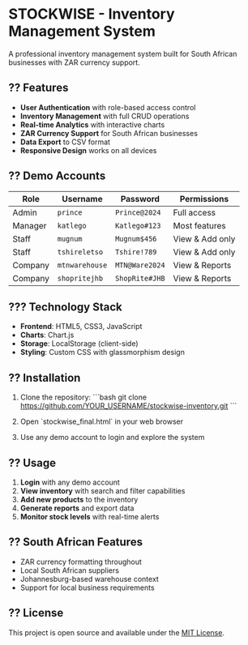 # STOCKWISE - Inventory Management System

A professional inventory management system built for South African businesses with ZAR currency support.

## ?? Features

- **User Authentication** with role-based access control
- **Inventory Management** with full CRUD operations
- **Real-time Analytics** with interactive charts
- **ZAR Currency Support** for South African businesses
- **Data Export** to CSV format
- **Responsive Design** works on all devices

## ?? Demo Accounts

| Role | Username | Password | Permissions |
|------|----------|----------|-------------|
| Admin | `prince` | `Prince@2024` | Full access |
| Manager | `katlego` | `Katlego#123` | Most features |
| Staff | `mugnum` | `Mugnum$456` | View & Add only |
| Staff | `tshireletso` | `Tshire!789` | View & Add only |
| Company | `mtnwarehouse` | `MTN@Ware2024` | View & Reports |
| Company | `shopritejhb` | `ShopRite#JHB` | View & Reports |

## ??? Technology Stack

- **Frontend**: HTML5, CSS3, JavaScript
- **Charts**: Chart.js
- **Storage**: LocalStorage (client-side)
- **Styling**: Custom CSS with glassmorphism design

## ?? Installation

1. Clone the repository:
\`\`\`bash
git clone https://github.com/YOUR_USERNAME/stockwise-inventory.git
\`\`\`

2. Open \`stockwise_final.html\` in your web browser

3. Use any demo account to login and explore the system

## ?? Usage

1. **Login** with any demo account
2. **View inventory** with search and filter capabilities
3. **Add new products** to the inventory
4. **Generate reports** and export data
5. **Monitor stock levels** with real-time alerts

## ?? South African Features

- ZAR currency formatting throughout
- Local South African suppliers
- Johannesburg-based warehouse context
- Support for local business requirements

## ?? License

This project is open source and available under the [MIT License](LICENSE).
